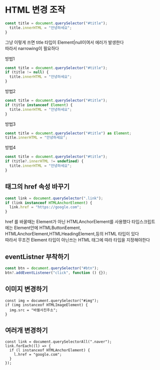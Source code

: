 # HTML 변경 조작

```ts
const title = document.querySelector("#title");
  title.innerHTML = "안녕하세요";
}
```

그냥 이렇게 쓰면 title 타입이 Element|null이여서 에러가 발생한다  
따라서 narrowing이 필요하다

방법1

```ts
const title = document.querySelector("#title");
if (title != null) {
  title.innerHTML = "안녕하세요";
}
```

방법2

```ts
const title = document.querySelector("#title");
if (title instanceof Element) {
  title.innerHTML = "안녕하세요";
}
```

방법3

```ts
const title = document.querySelector("#title") as Element;
title.innerHTML = "안녕하세요";
```

방법4

```ts
const title = document.querySelector("#title");
if (title?.innerHTML != undefined) {
  title.innerHTML = "안녕하세요";
}
```

## <a> 태그의 href 속성 바꾸기

```ts
const link = document.querySelector(".link");
if (link instanceof HTMLAnchorElement) {
  link.href = "https://google.com";
}
```

href 를 바꿀때는 Element가 아닌 HTMLAnchorElement를 사용했다
타입스크립트에는 Element안에 HTMLButtonEement, HTMLAnchorElement,HTMLHeadingElement,등의 HTML 타입이 있다  
따라서 무조건 Element 타입이 아닌쓰는 HTML 태그에 따라 타입을 지정해야한다

## eventListner 부착하기

```ts
const btn = document.querySelector("#btn");
btn?.addEventListener("click", function () {});
```

## 이미지 변경하기

```TS
const img = document.querySelector("#img");
if (img instanceof HTMLImageElement) {
  img.src = "바뀔사진주소";
}
```

## 여러개 변경하기

```TS
const link = document.querySelectorAll(".naver");
link.forEach((l) => {
  if (l instanceof HTMLAnchorElement) {
    l.href = "google.com";
  }
});
```
